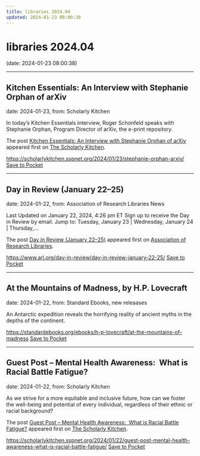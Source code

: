 ```yaml
---
title: libraries 2024.04
updated: 2024-01-23 08:00:38
---
```


# libraries 2024.04

(date: 2024-01-23 08:00:38)

---

## Kitchen Essentials: An Interview with Stephanie Orphan of arXiv

date: 2024-01-23, from: Scholarly Kitchen

<p>In today’s Kitchen Essentials interview, Roger Schonfeld speaks with Stephanie Orphan, Program Director of arXiv, the e-print repository.</p>
<p>The post <a href="https://scholarlykitchen.sspnet.org/2024/01/23/stephanie-orphan-arxiv/">Kitchen Essentials: An Interview with Stephanie Orphan of arXiv</a> appeared first on <a href="https://scholarlykitchen.sspnet.org">The Scholarly Kitchen</a>.</p>


<span class="feed-item-link">
<a href="https://scholarlykitchen.sspnet.org/2024/01/23/stephanie-orphan-arxiv/">https://scholarlykitchen.sspnet.org/2024/01/23/stephanie-orphan-arxiv/</a> <a href="https://getpocket.com/save" class="pocket-btn" data-lang="en" data-save-url="https://scholarlykitchen.sspnet.org/2024/01/23/stephanie-orphan-arxiv/">Save to Pocket</a>
</span>

---

## Day in Review (January 22–25)

date: 2024-01-22, from: Association of Research Libraries News

<p>Last Updated on January 22, 2024, 4:26 pm ET Sign up to receive the Day in Review by email. Jump to: Tuesday, January 23 &#124; Wednesday, January 24 &#124; Thursday,...</p>
<p>The post <a href="https://www.arl.org/day-in-review/day-in-review-january-22-25/">Day in Review (January 22–25)</a> appeared first on <a href="https://www.arl.org">Association of Research Libraries</a>.</p>


<span class="feed-item-link">
<a href="https://www.arl.org/day-in-review/day-in-review-january-22-25/">https://www.arl.org/day-in-review/day-in-review-january-22-25/</a> <a href="https://getpocket.com/save" class="pocket-btn" data-lang="en" data-save-url="https://www.arl.org/day-in-review/day-in-review-january-22-25/">Save to Pocket</a>
</span>

---

## At the Mountains of Madness, by H.P. Lovecraft

date: 2024-01-22, from: Standard Ebooks, new releaases

An Antarctic expedition reveals the horrifying reality of ancient myths in the depths of the continent.

<span class="feed-item-link">
<a href="https://standardebooks.org/ebooks/h-p-lovecraft/at-the-mountains-of-madness">https://standardebooks.org/ebooks/h-p-lovecraft/at-the-mountains-of-madness</a> <a href="https://getpocket.com/save" class="pocket-btn" data-lang="en" data-save-url="https://standardebooks.org/ebooks/h-p-lovecraft/at-the-mountains-of-madness">Save to Pocket</a>
</span>

---

## Guest Post – Mental Health Awareness:  What is Racial Battle Fatigue?

date: 2024-01-22, from: Scholarly Kitchen

<p>As we strive for a more equitable and inclusive future, how can we foster the well-being and potential of every individual, regardless of their ethnic or racial background?</p>
<p>The post <a href="https://scholarlykitchen.sspnet.org/2024/01/22/guest-post-mental-health-awareness-what-is-racial-battle-fatigue/">Guest Post – Mental Health Awareness:  What is Racial Battle Fatigue?</a> appeared first on <a href="https://scholarlykitchen.sspnet.org">The Scholarly Kitchen</a>.</p>


<span class="feed-item-link">
<a href="https://scholarlykitchen.sspnet.org/2024/01/22/guest-post-mental-health-awareness-what-is-racial-battle-fatigue/">https://scholarlykitchen.sspnet.org/2024/01/22/guest-post-mental-health-awareness-what-is-racial-battle-fatigue/</a> <a href="https://getpocket.com/save" class="pocket-btn" data-lang="en" data-save-url="https://scholarlykitchen.sspnet.org/2024/01/22/guest-post-mental-health-awareness-what-is-racial-battle-fatigue/">Save to Pocket</a>
</span>



<script type="text/javascript">!function(d,i){if(!d.getElementById(i)){var j=d.createElement("script");j.id=i;j.src="https://widgets.getpocket.com/v1/j/btn.js?v=1";var w=d.getElementById(i);d.body.appendChild(j);}}(document,"pocket-btn-js");</script>


